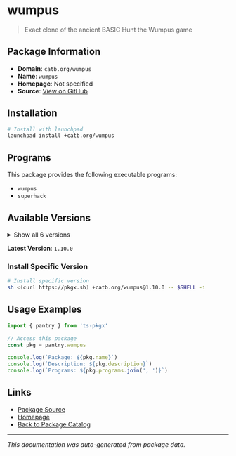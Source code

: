 # wumpus

> Exact clone of the ancient BASIC Hunt the Wumpus game

## Package Information

- **Domain**: `catb.org/wumpus`
- **Name**: `wumpus`
- **Homepage**: Not specified
- **Source**: [View on GitHub](https://github.com/pkgxdev/pantry/tree/main/projects/catb.org/wumpus/package.yml)

## Installation

```bash
# Install with launchpad
launchpad install +catb.org/wumpus
```

## Programs

This package provides the following executable programs:

- `wumpus`
- `superhack`

## Available Versions

<details>
<summary>Show all 6 versions</summary>

- `1.10.0`, `1.9.0`, `1.8.0`, `1.6.0`, `1.5.0`
- `1.4.0`

</details>

**Latest Version**: `1.10.0`

### Install Specific Version

```bash
# Install specific version
sh <(curl https://pkgx.sh) +catb.org/wumpus@1.10.0 -- $SHELL -i
```

## Usage Examples

```typescript
import { pantry } from 'ts-pkgx'

// Access this package
const pkg = pantry.wumpus

console.log(`Package: ${pkg.name}`)
console.log(`Description: ${pkg.description}`)
console.log(`Programs: ${pkg.programs.join(', ')}`)
```

## Links

- [Package Source](https://github.com/pkgxdev/pantry/tree/main/projects/catb.org/wumpus/package.yml)
- [Homepage](#)
- [Back to Package Catalog](../../../package-catalog.md)

---

*This documentation was auto-generated from package data.*
